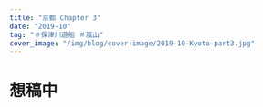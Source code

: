 ```yaml
---
title: "京都 Chapter 3"
date: "2019-10"
tag: "＃保津川遊船 ＃嵐山"
cover_image: "/img/blog/cover-image/2019-10-Kyoto-part3.jpg"
---
```

# 想稿中